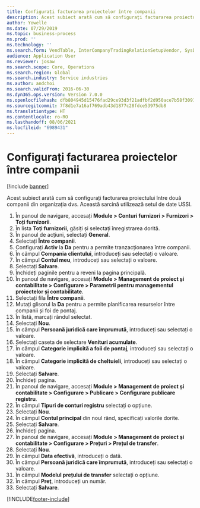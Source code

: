 ```yaml
---
title: Configurați facturarea proiectelor între companii
description: Acest subiect arată cum să configurați facturarea proiectului între două companii din organizația dvs.
author: Yowelle
ms.date: 07/29/2019
ms.topic: business-process
ms.prod: ''
ms.technology: ''
ms.search.form: VendTable, InterCompanyTradingRelationSetupVendor, SysDataAreaSelectLookup, ProjParameters, ProjPosting, ProjTransferPrice
audience: Application User
ms.reviewer: josaw
ms.search.scope: Core, Operations
ms.search.region: Global
ms.search.industry: Service industries
ms.author: andchoi
ms.search.validFrom: 2016-06-30
ms.dyn365.ops.version: Version 7.0.0
ms.openlocfilehash: dfb804945d15476fad29ce93d3f21adfbf2d950ace7b58f30911b36e494ff0c1
ms.sourcegitcommit: 7f8d1e7a16af769adb43d1877c28fdce53975db8
ms.translationtype: HT
ms.contentlocale: ro-RO
ms.lasthandoff: 08/06/2021
ms.locfileid: "6989431"
---
```

# <a name="configure-intercompany-project-invoicing"></a>Configurați facturarea proiectelor între companii

[!include [banner](../../includes/banner.md)]

Acest subiect arată cum să configurați facturarea proiectului între două companii din organizația dvs. Această sarcină utilizează setul de date USSI.

1. În panoul de navigare, accesați **Module > Conturi furnizori > Furnizori > Toți furnizorii**.
2. În lista **Toți furnizorii**, găsiți și selectați înregistrarea dorită.
3. În panoul de acțiuni, selectați **General**.
4. Selectați **Între companii**.
5. Configurați **Activ** la **Da** pentru a permite tranzacționarea între companii.
6. În câmpul **Compania clientului**, introduceți sau selectați o valoare.
7. În câmpul **Contul meu**, introduceți sau selectați o valoare.
8. Selectați **Salvare**.
9. Închideți paginile pentru a reveni la pagina principală.
10. În panoul de navigare, accesați **Module > Management de proiect și contabilitate > Configurare > Parametrii pentru managementul proiectelor și contabilitate**.
11. Selectați fila **Între companii**.
12. Mutați glisorul la **Da** pentru a permite planificarea resurselor între companii și foi de pontaj.
13. În listă, marcați rândul selectat.
14. Selectați **Nou**.
15. În câmpul **Persoană juridică care împrumută**, introduceți sau selectați o valoare.
16. Selectați caseta de selectare **Venituri acumulate**.
17. În câmpul **Categorie implicită a foii de pontaj**, introduceți sau selectați o valoare.
18. În câmpul **Categorie implicită de cheltuieli**, introduceți sau selectați o valoare.
19. Selectați **Salvare**.
20. Închideți pagina.
21. În panoul de navigare, accesați **Module > Management de proiect și contabilitate > Configurare > Publicare > Configurare publicare registru**.
22. În câmpul **Tipuri de conturi registru** selectați o opțiune.
23. Selectați **Nou**.
24. În câmpul **Contul principal** din noul rând, specificați valorile dorite.
25. Selectați **Salvare**.
26. Închideți pagina.
27. În panoul de navigare, accesați **Module > Management de proiect și contabilitate > Configurare > Prețuri > Prețul de transfer**.
28. Selectați **Nou**.
29. În câmpul **Data efectivă**, introduceți o dată.
30. În câmpul **Persoană juridică care împrumută**, introduceți sau selectați o valoare.
31. În câmpul **Modelul prețului de transfer** selectați o opțiune.
32. În câmpul **Preț**, introduceți un număr.
33. Selectați **Salvare**.



[!INCLUDE[footer-include](../../includes/footer-banner.md)]